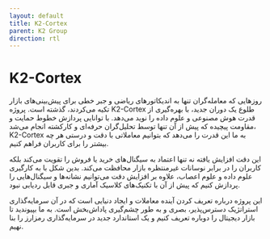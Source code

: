 ```yaml
---
layout: default
title: K2-Cortex
parent: K2 Group
direction: rtl
---
```


# K2-Cortex
روزهایی که معامله‌گران تنها به اندیکاتورهای ریاضی و جبر خطی برای پیش‌بینی‌های بازار تکیه می‌کردند، گذشته است. پروژه K2-Cortex طلوع یک دوران جدید، با بهره‌گیری از قدرت هوش مصنوعی و علوم داده را نوید می‌دهد.  با توانایی پردازش خطوط حمایت و مقاومت پیچیده که پیش از آن تنها توسط تحلیل‌گران حرفه‌ای و کارکشته انجام می‌شد، K2-Cortex به ما این قدرت را می‌دهد که بتوانیم معاملاتی با دقت و درستی هر چه بیشتر را برای کاربران فراهم کنیم.

این دقت افزایش یافته نه تنها اعتماد به سیگنال‌های خرید یا فروش را تقویت می‌کند بلکه کاربران را در برابر نوسانات غیرمنتظره بازار محافظت می‌کند. بدین شکل با به کارگیری علوم داده و علوم اعصاب، علاوه بر افزایش دقت می‌توانیم نشانه‌ها و سیگنال‌هایی را پردازش کنیم که پیش از آن با تکنیک‌های کلاسیک آماری و جبری قابل ردیابی نبود.

این پروژه درباره تعریف کردن آینده معاملات و ایجاد دنیایی است که در آن سرمایه‌گذاری استراتژیک دسترس‌پذیر، بصری و به طور چشم‌گیری پاداش‌بخش است. به ما بپیوندید تا بازار دیجیتال را دوباره تعریف کنیم و یک استاندارد جدید در سرمایه‌گذاری رمزارز را بنا نهیم.
